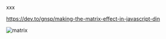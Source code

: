 xxx


https://dev.to/gnsp/making-the-matrix-effect-in-javascript-din

![matrix](https://user-images.githubusercontent.com/45427770/154803828-6b0a844a-92cc-454d-abea-1dfdd5a6d1ae.gif)
